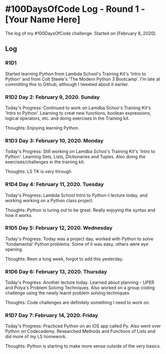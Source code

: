 # #100DaysOfCode Log - Round 1 - [Your Name Here]

The log of my #100DaysOfCode challenge. Started on [February 8, 2020].

## Log

### R1D1

Started learning Python from Lambda School's Training Kit's 'Intro to Python' and from Colt Steele's 'The Modern Python 3 Bootcamp'. I'm late at committing this to Github, although I tweeted about it earlier.

### R1D2 Day 2: February 9, 2020. Sunday

Today's Progress: Continued to work on Lamdba Schoo's Training Kit's 'Intro to Python'. Learning to creat new functions, boolean expressions, logical operators, etc. and doing exercises in the Training kit.

Thoughts: Enjoying learning Python.

### R1D3 Day 3: February 10, 2020. Monday

Today's Progress: Still working on Lamdba Schoo's Training Kit's 'Intro to Python'. Learning Sets, Lists, Dictionaries and Tuples. Also doing the exercises/challenges in the training kit.

Thoughts: LS TK is very through.

### R1D4 Day 4: February 11, 2020. Tuesday

Today's Progress: Lambda School Intro to Python-I lecture today, and working working on a Python class project.

Thoughts: Python is turing out to be great. Really enjoying the syntax and how it works.

### R1D5 Day 5: February 12, 2020. Wednesday

Today's Progress: Today was a project day, worked with Python to solve 'fundamental' Python problems. Some of it was easy, others were eye opening.

Thoughts: Been a long week, forgot to add this yesterday.

### R1D6 Day 6: February 13, 2020. Thursday

Today's Progress: Another lecture today. Learned about planning - UPER and Polya's Problem Solving Techniques. Also worked on a group coding challenge using the newly learnt problem solving techniques.

Thoughts: Code challenges are definitely something I need to work on.

### R1D7 Day 7: February 14, 2020. Friday

Today's Progress: Practiced Python on an iOS app called Py. Also went over Python on Codecademy. Researched Methods and Functions of Lists and did more of my LS homework.

Thoughts: Python is starting to make more sense outside of the very basics.
